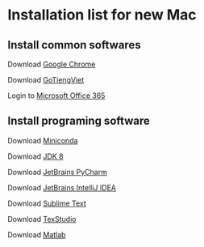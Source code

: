 # Installation list for new Mac


## Install common softwares
Download [Google Chrome]()

Download [GoTiengViet]()

Login to [Microsoft Office 365]()
[]()
[]()

## Install programing software

Download [Miniconda](https://repo.continuum.io/miniconda/Miniconda3-latest-MacOSX-x86_64.sh)

Download [JDK 8](http://www.oracle.com/technetwork/java/javase/downloads/jdk8-downloads-2133151.html)

Download [JetBrains PyCharm](https://www.jetbrains.com/pycharm/)

Download [JetBrains IntelliJ IDEA](https://www.jetbrains.com/idea/)

Download [Sublime Text](https://download.sublimetext.com/Sublime%20Text%20Build%203143.dmg)

Download [TexStudio](https://sourceforge.net/projects/texstudio/?source=typ_redirect)

Download [Matlab](https://www.mathworks.com/products/matlab.html)
